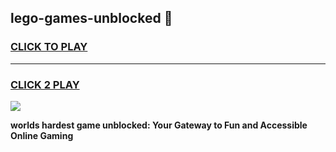
## lego-games-unblocked 👋
<h3>
<a href="https://premium.freeplayer.one?title=lego-games-unblocked&ref=14F">CLICK TO PLAY</a></h3>
<hr>

<h3>
<a href="https://premium.freeplayer.one?title=lego-games-unblocked&ref=14F">CLICK 2 PLAY</a>
  
</h3>

<a href="https://premium.freeplayer.one?title=lego-games-unblocked&ref=12F/"><img src="https://clearcache.store/games.png"></a>


**worlds hardest game unblocked: Your Gateway to Fun and Accessible Online Gaming**
